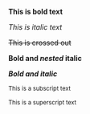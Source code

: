 **This is bold text**

_This is italic text_

~~This is crossed out~~

**Bold and _nested_ italic**

***Bold and italic***

<sub>This is a subscript text</sub>

<sup>This is a superscript text</sup>
